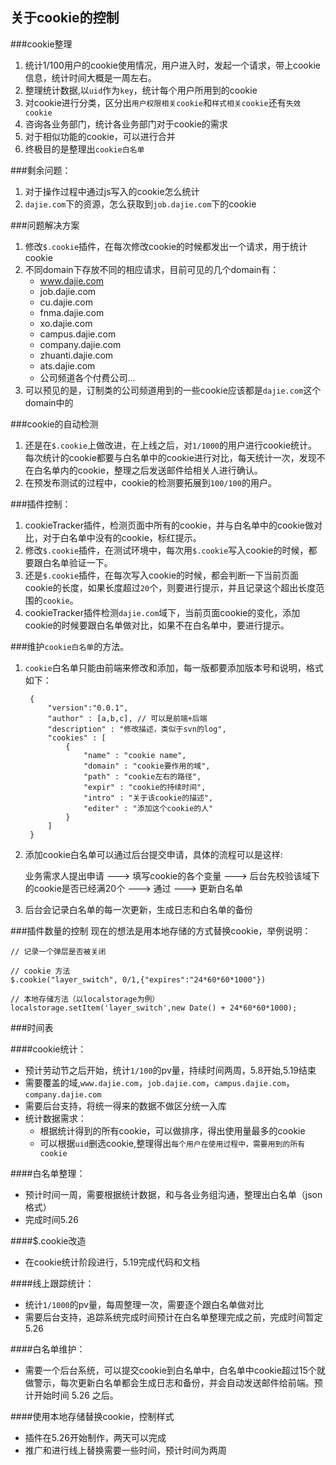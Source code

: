 关于cookie的控制
---
###cookie整理
1. 统计1/100用户的cookie使用情况，用户进入时，发起一个请求，带上cookie信息，统计时间大概是一周左右。
2. 整理统计数据,以``uid``作为``key``，统计每个用户所用到的cookie
3. 对cookie进行分类，区分出``用户权限相关cookie``和``样式相关cookie``还有``失效cookie``
4. 咨询各业务部门，统计各业务部门对于cookie的需求
5. 对于相似功能的cookie，可以进行合并
6. 终极目的是整理出``cookie白名单``

###剩余问题：
1. 对于操作过程中通过js写入的cookie怎么统计
2. ``dajie.com``下的资源，怎么获取到``job.dajie.com``下的cookie

###问题解决方案
1. 修改``$.cookie``插件，在每次修改cookie的时候都发出一个请求，用于统计cookie
2. 不同domain下存放不同的相应请求，目前可见的几个domain有：
	- www.dajie.com
	- job.dajie.com
	- cu.dajie.com
	- fnma.dajie.com
	- xo.dajie.com
	- campus.dajie.com
	- company.dajie.com
	- zhuanti.dajie.com
	- ats.dajie.com
	- 公司频道各个付费公司…
3. 可以预见的是，订制类的公司频道用到的一些cookie应该都是``dajie.com``这个domain中的

###cookie的自动检测
1. 还是在``$.cookie``上做改进，在上线之后，对``1/1000``的用户进行cookie统计。每次统计的cookie都要与白名单中的cookie进行对比，每天统计一次，发现不在白名单内的cookie，整理之后发送邮件给相关人进行确认。
2. 在预发布测试的过程中，cookie的检测要拓展到``100/100``的用户。


###插件控制：
1. cookieTracker插件，检测页面中所有的cookie，并与白名单中的cookie做对比，对于白名单中没有的cookie，标红提示。
2. 修改``$.cookie``插件，在测试环境中，每次用``$.cookie``写入cookie的时候，都要跟白名单验证一下。
3.  还是``$.cookie``插件，在每次写入cookie的时候，都会判断一下当前页面cookie的长度，如果长度超过``20``个，则要进行提示，并且记录这个超出长度范围的``cookie``。
4.  cookieTracker插件检测``dajie.com``域下，当前页面cookie的变化，添加cookie的时候要跟白名单做对比，如果不在白名单中，要进行提示。


###维护``cookie白名单``的方法。
1. ``cookie``白名单只能由前端来修改和添加，每一版都要添加版本号和说明，格式如下：

		{
			"version":"0.0.1",
			"author" : [a,b,c], // 可以是前端+后端
			"description" : "修改描述，类似于svn的log",
			"cookies" : [
				{
					"name" : "cookie name",
					"domain" : "cookie要作用的域",
					"path" : "cookie左右的路径",
					"expir" : "cookie的持续时间",
					"intro" : "关于该cookie的描述",
					"editer" : "添加这个cookie的人"
				}
			]
		}

2. 添加cookie白名单可以通过后台提交申请，具体的流程可以是这样:

	业务需求人提出申请 ---> 填写cookie的各个变量 ---> 后台先校验该域下的cookie是否已经满20个 ---> 通过 ---> 更新白名单

3. 后台会记录白名单的每一次更新，生成日志和白名单的备份 


###插件数量的控制
现在的想法是用本地存储的方式替换cookie，举例说明：
	
	// 记录一个弹层是否被关闭
	
	// cookie 方法
	$.cookie("layer_switch", 0/1,{"expires":"24*60*60*1000"})
	
	// 本地存储方法（以localstorage为例）
	localstorage.setItem('layer_switch',new Date() + 24*60*60*1000);
	

###时间表

####cookie统计：
- 预计劳动节之后开始，统计``1/100``的pv量，持续时间两周，5.8开始,5.19结束
- 需要覆盖的域,``www.dajie.com``，``job.dajie.com``，``campus.dajie.com``，``company.dajie.com``
- 需要后台支持，将统一得来的数据不做区分统一入库
- 统计数据需求：
	- 根据统计得到的所有cookie，可以做排序，得出使用量最多的cookie
	- 可以根据``uid``删选cookie,整理得出``每个用户在使用过程中，需要用到的所有cookie``

####白名单整理：
- 预计时间一周，需要根据统计数据，和与各业务组沟通，整理出白名单（json格式）
- 完成时间5.26

####$.cookie改造
- 在cookie统计阶段进行，5.19完成代码和文档

####线上跟踪统计：
- 统计``1/1000``的pv量，每周整理一次，需要逐个跟白名单做对比
- 需要后台支持，追踪系统完成时间预计在白名单整理完成之前，完成时间暂定5.26

####白名单维护：
- 需要一个后台系统，可以提交cookie到白名单中，白名单中cookie超过15个就做警示，每次更新白名单都会生成日志和备份，并会自动发送邮件给前端。预计开始时间 5.26 之后。

####使用本地存储替换cookie，控制样式
- 插件在5.26开始制作，两天可以完成
- 推广和进行线上替换需要一些时间，预计时间为两周







